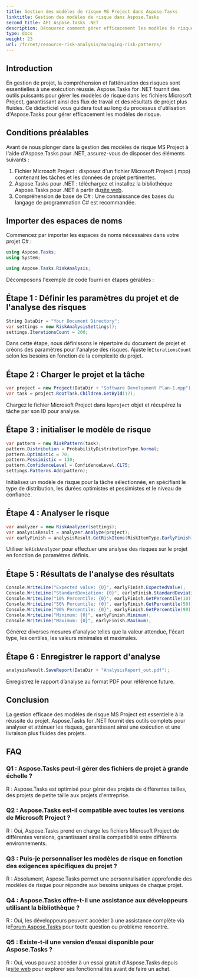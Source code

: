 ```yaml
---
title: Gestion des modèles de risque MS Project dans Aspose.Tasks
linktitle: Gestion des modèles de risque dans Aspose.Tasks
second_title: API Aspose.Tasks .NET
description: Découvrez comment gérer efficacement les modèles de risque dans les fichiers Microsoft Project à l'aide d'Aspose.Tasks pour .NET. Améliorez les résultats des projets grâce à de puissants outils d’analyse des risques.
type: docs
weight: 23
url: /fr/net/resource-risk-analysis/managing-risk-patterns/
---
```

## Introduction
En gestion de projet, la compréhension et l’atténuation des risques sont essentielles à une exécution réussie. Aspose.Tasks for .NET fournit des outils puissants pour gérer les modèles de risque dans les fichiers Microsoft Project, garantissant ainsi des flux de travail et des résultats de projet plus fluides. Ce didacticiel vous guidera tout au long du processus d'utilisation d'Aspose.Tasks pour gérer efficacement les modèles de risque.

## Conditions préalables

Avant de nous plonger dans la gestion des modèles de risque MS Project à l'aide d'Aspose.Tasks pour .NET, assurez-vous de disposer des éléments suivants :

1. Fichier Microsoft Project : disposez d'un fichier Microsoft Project (.mpp) contenant les tâches et les données de projet pertinentes.
2. Aspose.Tasks pour .NET : téléchargez et installez la bibliothèque Aspose.Tasks pour .NET à partir du[site web](https://releases.aspose.com/tasks/net/).
3. Compréhension de base de C# : Une connaissance des bases du langage de programmation C# est recommandée.

## Importer des espaces de noms

Commencez par importer les espaces de noms nécessaires dans votre projet C# :

```csharp
using Aspose.Tasks;
using System;

using Aspose.Tasks.RiskAnalysis;
```

Décomposons l'exemple de code fourni en étapes gérables :

## Étape 1 : Définir les paramètres du projet et de l'analyse des risques

```csharp
String DataDir = "Your Document Directory";
var settings = new RiskAnalysisSettings();
settings.IterationsCount = 200;
```

 Dans cette étape, nous définissons le répertoire du document de projet et créons des paramètres pour l'analyse des risques. Ajuste le`IterationsCount` selon les besoins en fonction de la complexité du projet.

## Étape 2 : Charger le projet et la tâche

```csharp
var project = new Project(DataDir + "Software Development Plan-1.mpp");
var task = project.RootTask.Children.GetById(17);
```

 Chargez le fichier Microsoft Project dans le`project` objet et récupérez la tâche par son ID pour analyse.

## Étape 3 : initialiser le modèle de risque

```csharp
var pattern = new RiskPattern(task);
pattern.Distribution = ProbabilityDistributionType.Normal;
pattern.Optimistic = 70;
pattern.Pessimistic = 130;
pattern.ConfidenceLevel = ConfidenceLevel.CL75;
settings.Patterns.Add(pattern);
```

Initialisez un modèle de risque pour la tâche sélectionnée, en spécifiant le type de distribution, les durées optimistes et pessimistes et le niveau de confiance.

## Étape 4 : Analyser le risque

```csharp
var analyzer = new RiskAnalyzer(settings);
var analysisResult = analyzer.Analyze(project);
var earlyFinish = analysisResult.GetRiskItems(RiskItemType.EarlyFinish).Get(project.RootTask);
```

 Utiliser le`RiskAnalyzer` pour effectuer une analyse des risques sur le projet en fonction de paramètres définis.

## Étape 5 : Résultats de l'analyse des résultats

```csharp
Console.WriteLine("Expected value: {0}", earlyFinish.ExpectedValue);
Console.WriteLine("StandardDeviation: {0}", earlyFinish.StandardDeviation);
Console.WriteLine("10% Percentile: {0}", earlyFinish.GetPercentile(10));
Console.WriteLine("50% Percentile: {0}", earlyFinish.GetPercentile(50));
Console.WriteLine("90% Percentile: {0}", earlyFinish.GetPercentile(90));
Console.WriteLine("Minimum: {0}", earlyFinish.Minimum);
Console.WriteLine("Maximum: {0}", earlyFinish.Maximum);
```

Générez diverses mesures d'analyse telles que la valeur attendue, l'écart type, les centiles, les valeurs minimales et maximales.

## Étape 6 : Enregistrer le rapport d'analyse

```csharp
analysisResult.SaveReport(DataDir + "AnalysisReport_out.pdf");
```

Enregistrez le rapport d’analyse au format PDF pour référence future.

## Conclusion

La gestion efficace des modèles de risque MS Project est essentielle à la réussite du projet. Aspose.Tasks for .NET fournit des outils complets pour analyser et atténuer les risques, garantissant ainsi une exécution et une livraison plus fluides des projets.

## FAQ

### Q1 : Aspose.Tasks peut-il gérer des fichiers de projet à grande échelle ?

R : Aspose.Tasks est optimisé pour gérer des projets de différentes tailles, des projets de petite taille aux projets d'entreprise.

### Q2 : Aspose.Tasks est-il compatible avec toutes les versions de Microsoft Project ?

R : Oui, Aspose.Tasks prend en charge les fichiers Microsoft Project de différentes versions, garantissant ainsi la compatibilité entre différents environnements.

### Q3 : Puis-je personnaliser les modèles de risque en fonction des exigences spécifiques du projet ?

R : Absolument, Aspose.Tasks permet une personnalisation approfondie des modèles de risque pour répondre aux besoins uniques de chaque projet.

### Q4 : Aspose.Tasks offre-t-il une assistance aux développeurs utilisant la bibliothèque ?

 R : Oui, les développeurs peuvent accéder à une assistance complète via le[Forum Aspose.Tasks](https://forum.aspose.com/c/tasks/15) pour toute question ou problème rencontré.

### Q5 : Existe-t-il une version d’essai disponible pour Aspose.Tasks ?

 R : Oui, vous pouvez accéder à un essai gratuit d'Aspose.Tasks depuis le[site web](https://releases.aspose.com/) pour explorer ses fonctionnalités avant de faire un achat.
